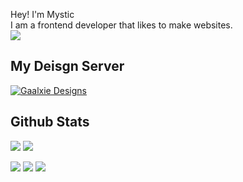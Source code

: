Hey! I'm Mystic \
I am a frontend developer that likes to make websites. \
![](https://komarev.com/ghpvc/?username=maahewt&color=ff00ff&style=flat)
## My Deisgn Server

[![Gaalxie Designs](https://discordapp.com/api/guilds/784600007876935730/widget.png?style=banner2)](https://discord.gg/mbxTEAC74a)

## Github Stats
![](https://github-readme-stats-eight-theta.vercel.app/api?username=izMystic&layout=compact&theme=dark&hide_border=true&include_all_commits=true&count_private=true)
![](https://github-readme-stats-eight-theta.vercel.app/api/top-langs/?username=izMystic&layout=compact&theme=dark&hide_border=true&langs_count=10)

[![](https://img.shields.io/badge/-Website-ff00ff?style=flat&logo=Webpack&logoColor=white)](https://izmystic.dev)
[![](https://img.shields.io/badge/-Twitch-7289DA?style=flat&logo=Twitch&logoColor=white)](https://twitch.tv/maahewt)
[![](https://img.shields.io/badge/-Twitter-1DA1F2?style=flat&logo=Twitter&logoColor=white)](https://www.twitter.com/iz_mystic)
